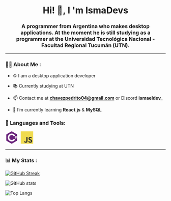 <div id="header" align="center">
<h1 align="center">Hi! 👋, I 'm IsmaDevs</h1>
<h3 align="center">A programmer from Argentina who makes desktop applications. 
At the moment he is still studying as a programmer at the Universidad Tecnológica Nacional - Facultad Regional Tucumán (UTN).</h3>
</div>

---

### 👨‍💻 About Me :

- ⚙️ I am a desktop application developer

- 📚 Currently studying at UTN

- 📫 Contact me at  **chavezpedrito04@gmail.com** or Discord **ismaeldev_**

- 🧩 I’m currently learning **React.js** & **MySQL**


<div align="left">
    <h3>🔨 Languages and Tools:</h3>
    <div>
        <img src="https://github.com/devicons/devicon/blob/master/icons/csharp/csharp-plain.svg" title="CSharp" alt="C#" width="40" height="40"/>&nbsp;
        <img src="https://github.com/devicons/devicon/blob/master/icons/javascript/javascript-original.svg" title="JavaScript" alt="JavaScript" width="40" height="40"/>&nbsp;
      </div>
</div>

---

### 📊 My Stats :

[![GitHub Streak](http://github-readme-streak-stats.herokuapp.com?user=IsmaDevs&theme=soft-green&hide_border=true)](https://git.io/streak-stats)

![GitHub stats](https://github-readme-stats.vercel.app/api?username=IsmaDevs&show_icons=true&theme=tokyonight)

![Top Langs](https://github-readme-stats.vercel.app/api/top-langs/?username=IsmaDevs&hide_progress=true)
